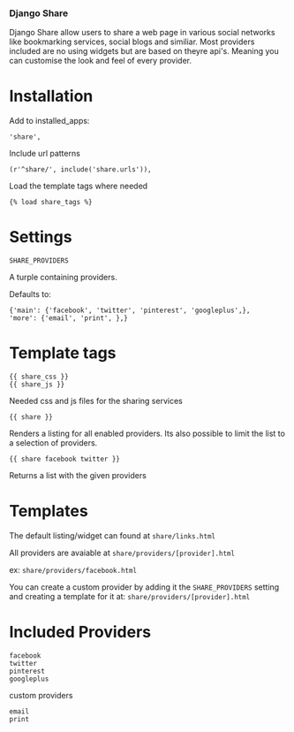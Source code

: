 ### Django Share

Django Share allow users to share a web page in various social networks like bookmarking services, social blogs and similiar.
Most providers included are no using widgets but are based on theyre api's. Meaning you can customise the look and feel of every provider.

Installation
==============

Add to installed_apps:

    'share',
    
Include url patterns

    (r'^share/', include('share.urls')),

Load the template tags where needed

    {% load share_tags %}

Settings
==============

``SHARE_PROVIDERS``

A turple containing providers.

Defaults to:

    {'main': {'facebook', 'twitter', 'pinterest', 'googleplus',},
    'more': {'email', 'print', },}

Template tags
==============

    {{ share_css }}
    {{ share_js }}
    
Needed css and js files for the sharing services    
    
    {{ share }}    
    
Renders a listing for all enabled providers. Its also possible to limit the list to a selection of providers.

    {{ share facebook twitter }}  
    
Returns a list with the given providers    

Templates
=========

The default listing/widget can found at ``share/links.html``

All providers are avaiable at ``share/providers/[provider].html``

ex: ``share/providers/facebook.html``

You can create a custom provider by adding it the ``SHARE_PROVIDERS`` setting and creating a template for it at: ``share/providers/[provider].html``
    
Included Providers
=========

    facebook
    twitter
    pinterest
    googleplus
 
custom providers
   
    email
    print